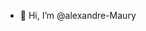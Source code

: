 - 👋 Hi, I’m @alexandre-Maury


<!---
alexandre-Maury/alexandre-Maury is a ✨ special ✨ repository because its `README.md` (this file) appears on your GitHub profile.
You can click the Preview link to take a look at your changes.
--->
